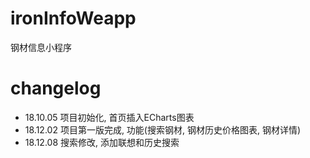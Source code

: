 # ironInfoWeapp
钢材信息小程序

# changelog

 - 18.10.05 项目初始化, 首页插入ECharts图表
 - 18.12.02 项目第一版完成, 功能(搜索钢材, 钢材历史价格图表, 钢材详情)
 - 18.12.08 搜索修改, 添加联想和历史搜索